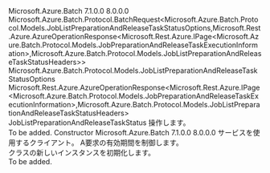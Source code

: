 <Type Name="JobListPreparationAndReleaseTaskStatusBatchRequest" FullName="Microsoft.Azure.Batch.Protocol.BatchRequests.JobListPreparationAndReleaseTaskStatusBatchRequest">
  <TypeSignature Language="C#" Value="public class JobListPreparationAndReleaseTaskStatusBatchRequest : Microsoft.Azure.Batch.Protocol.BatchRequest&lt;Microsoft.Azure.Batch.Protocol.Models.JobListPreparationAndReleaseTaskStatusOptions,Microsoft.Rest.Azure.AzureOperationResponse&lt;Microsoft.Rest.Azure.IPage&lt;Microsoft.Azure.Batch.Protocol.Models.JobPreparationAndReleaseTaskExecutionInformation&gt;,Microsoft.Azure.Batch.Protocol.Models.JobListPreparationAndReleaseTaskStatusHeaders&gt;&gt;" />
  <TypeSignature Language="ILAsm" Value=".class public auto ansi beforefieldinit JobListPreparationAndReleaseTaskStatusBatchRequest extends Microsoft.Azure.Batch.Protocol.BatchRequest`2&lt;class Microsoft.Azure.Batch.Protocol.Models.JobListPreparationAndReleaseTaskStatusOptions, class Microsoft.Rest.Azure.AzureOperationResponse`2&lt;class Microsoft.Rest.Azure.IPage`1&lt;class Microsoft.Azure.Batch.Protocol.Models.JobPreparationAndReleaseTaskExecutionInformation&gt;, class Microsoft.Azure.Batch.Protocol.Models.JobListPreparationAndReleaseTaskStatusHeaders&gt;&gt;" />
  <TypeSignature Language="DocId" Value="T:Microsoft.Azure.Batch.Protocol.BatchRequests.JobListPreparationAndReleaseTaskStatusBatchRequest" />
  <TypeSignature Language="VB.NET" Value="Public Class JobListPreparationAndReleaseTaskStatusBatchRequest&#xA;Inherits BatchRequest(Of JobListPreparationAndReleaseTaskStatusOptions, AzureOperationResponse(Of IPage(Of JobPreparationAndReleaseTaskExecutionInformation), JobListPreparationAndReleaseTaskStatusHeaders))" />
  <TypeSignature Language="F#" Value="type JobListPreparationAndReleaseTaskStatusBatchRequest = class&#xA;    inherit BatchRequest&lt;JobListPreparationAndReleaseTaskStatusOptions, AzureOperationResponse&lt;IPage&lt;JobPreparationAndReleaseTaskExecutionInformation&gt;, JobListPreparationAndReleaseTaskStatusHeaders&gt;&gt;" />
  <AssemblyInfo>
    <AssemblyName>Microsoft.Azure.Batch</AssemblyName>
    <AssemblyVersion>7.1.0.0</AssemblyVersion>
    <AssemblyVersion>8.0.0.0</AssemblyVersion>
  </AssemblyInfo>
  <Base>
    <BaseTypeName>Microsoft.Azure.Batch.Protocol.BatchRequest&lt;Microsoft.Azure.Batch.Protocol.Models.JobListPreparationAndReleaseTaskStatusOptions,Microsoft.Rest.Azure.AzureOperationResponse&lt;Microsoft.Rest.Azure.IPage&lt;Microsoft.Azure.Batch.Protocol.Models.JobPreparationAndReleaseTaskExecutionInformation&gt;,Microsoft.Azure.Batch.Protocol.Models.JobListPreparationAndReleaseTaskStatusHeaders&gt;&gt;</BaseTypeName>
    <BaseTypeArguments>
      <BaseTypeArgument TypeParamName="TOptions">Microsoft.Azure.Batch.Protocol.Models.JobListPreparationAndReleaseTaskStatusOptions</BaseTypeArgument>
      <BaseTypeArgument TypeParamName="TResponse">Microsoft.Rest.Azure.AzureOperationResponse&lt;Microsoft.Rest.Azure.IPage&lt;Microsoft.Azure.Batch.Protocol.Models.JobPreparationAndReleaseTaskExecutionInformation&gt;,Microsoft.Azure.Batch.Protocol.Models.JobListPreparationAndReleaseTaskStatusHeaders&gt;</BaseTypeArgument>
    </BaseTypeArguments>
  </Base>
  <Interfaces />
  <Docs>
    <summary>
            <see cref="T:Microsoft.Azure.Batch.Protocol.IBatchRequest" /> JobListPreparationAndReleaseTaskStatus 操作します。
            </summary>
    <remarks>To be added.</remarks>
  </Docs>
  <Members>
    <Member MemberName=".ctor">
      <MemberSignature Language="C#" Value="public JobListPreparationAndReleaseTaskStatusBatchRequest (Microsoft.Azure.Batch.Protocol.BatchServiceClient serviceClient, System.Threading.CancellationToken cancellationToken);" />
      <MemberSignature Language="ILAsm" Value=".method public hidebysig specialname rtspecialname instance void .ctor(class Microsoft.Azure.Batch.Protocol.BatchServiceClient serviceClient, valuetype System.Threading.CancellationToken cancellationToken) cil managed" />
      <MemberSignature Language="DocId" Value="M:Microsoft.Azure.Batch.Protocol.BatchRequests.JobListPreparationAndReleaseTaskStatusBatchRequest.#ctor(Microsoft.Azure.Batch.Protocol.BatchServiceClient,System.Threading.CancellationToken)" />
      <MemberSignature Language="F#" Value="new Microsoft.Azure.Batch.Protocol.BatchRequests.JobListPreparationAndReleaseTaskStatusBatchRequest : Microsoft.Azure.Batch.Protocol.BatchServiceClient * System.Threading.CancellationToken -&gt; Microsoft.Azure.Batch.Protocol.BatchRequests.JobListPreparationAndReleaseTaskStatusBatchRequest" Usage="new Microsoft.Azure.Batch.Protocol.BatchRequests.JobListPreparationAndReleaseTaskStatusBatchRequest (serviceClient, cancellationToken)" />
      <MemberType>Constructor</MemberType>
      <AssemblyInfo>
        <AssemblyName>Microsoft.Azure.Batch</AssemblyName>
        <AssemblyVersion>7.1.0.0</AssemblyVersion>
        <AssemblyVersion>8.0.0.0</AssemblyVersion>
      </AssemblyInfo>
      <Parameters>
        <Parameter Name="serviceClient" Type="Microsoft.Azure.Batch.Protocol.BatchServiceClient" />
        <Parameter Name="cancellationToken" Type="System.Threading.CancellationToken" />
      </Parameters>
      <Docs>
        <param name="serviceClient">サービスを使用するクライアント。</param>
        <param name="cancellationToken">A<see cref="T:System.Threading.CancellationToken" />要求の有効期間を制御します。</param>
        <summary>
            <see cref="T:Microsoft.Azure.Batch.Protocol.BatchRequests.JobListPreparationAndReleaseTaskStatusBatchRequest" /> クラスの新しいインスタンスを初期化します。
            </summary>
        <remarks>To be added.</remarks>
      </Docs>
    </Member>
  </Members>
</Type>